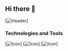 ## Hi there 👋

[![Header](https://raw.githubusercontent.com/theRealFr13nd/theRealFr13nd/static/background.png "Header")]


### Technologies and Tools
[![Icon](https://raw.githubusercontent.com/theRealFr13nd/theRealFr13nd/main/static/python.svg "Icon")]
[![Icon](https://raw.githubusercontent.com/theRealFr13nd/theRealFr13nd/main/static/go.svg "Icon")]
[![Icon](https://raw.githubusercontent.com/theRealFr13nd/theRealFr13nd/main/static/csharp.svg "Icon")]

<!--


Here are some ideas to get you started:

- 🔭 I’m currently working on ...
- 🌱 I’m currently learning ...
- 👯 I’m looking to collaborate on ...
- 🤔 I’m looking for help with ...
- 💬 Ask me about ...
- 📫 How to reach me: ...
- 😄 Pronouns: ...
- ⚡ Fun fact: ...
-->
